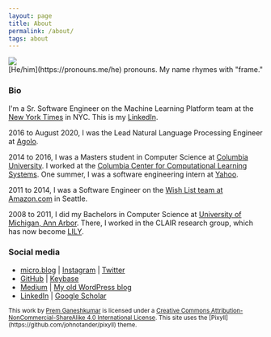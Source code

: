 ```yaml
---
layout: page
title: About
permalink: /about/
tags: about
---
```


<img class="img" src="https://gravatar.com/avatar/78d39db54dc3d3c93159454e257185ea?s=80">
<br />
[He/him](https://pronouns.me/he) pronouns. My name rhymes with "frame."

### Bio

I'm a Sr. Software Engineer on the Machine Learning Platform team at the [New York Times](https://nytimes.com) in NYC. This is my <a href="http://www.linkedin.com/in/pgkmr" rel="me">LinkedIn</a>.

2016 to August 2020, I was the Lead Natural Language Processing Engineer at [Agolo](http://agolo.com/).

2014 to 2016, I was a Masters student in Computer Science at [Columbia University](http://columbia.edu/). I worked at the [Columbia Center for Computational Learning Systems](https://www.cs.columbia.edu/areas/speech/). One summer, I was a software engineering intern at [Yahoo](https://www.yahoo.com/).

2011 to 2014, I was a Software Engineer on the [Wish List team at Amazon.com](http://amazon.com/wishlist) in Seattle.

2008 to 2011, I did my Bachelors in Computer Science at [University of Michigan, Ann Arbor](http://umich.edu/). There, I worked in the CLAIR research group, which has now become [LILY](https://yale-lily.github.io/).

### Social media

* <a href="http://pgkr.net" rel="me">micro.blog</a> \| <a href="http://instagram.com/premtagram" rel="me">Instagram</a> \| <a href="http://twitter.com/premgane" rel="me">Twitter</a>
* <a href="https://github.com/premgane/" rel="me">GitHub</a> \| <a href="https://keybase.io/pgkr" rel="me">Keybase</a>
* <a href="https://medium.com/@pgkr" rel="me">Medium</a> \| [My old WordPress blog](http://premgane.wordpress.com)
* <a href="https://www.linkedin.com/in/prem-ganeshkumar-6a3a2318" rel="me">LinkedIn</a> \| <a href="https://scholar.google.com/citations?hl=en&view_op=list_works&gmla=AJsN-F41alnNFrAO2zZnC_j5WPd8xSWpQaKHGifWWgg6Z2WYJjM_OXHErXWEY-eFY-84Wv8XYKEJRjSnUSvBviRaDAfpPr5ESQ&user=ewXjGD4AAAAJ" rel="me">Google Scholar</a>

<small>
This work by <a xmlns:cc="http://creativecommons.org/ns#" href="http://premgkumar.com" property="cc:attributionName" rel="cc:attributionURL">Prem Ganeshkumar</a> is licensed under a <a rel="license" href="http://creativecommons.org/licenses/by-nc-sa/4.0/">Creative Commons Attribution-NonCommercial-ShareAlike 4.0 International License</a>. This site uses the [Pixyll](https://github.com/johnotander/pixyll) theme.
</small>